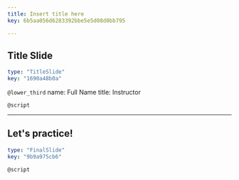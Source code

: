 ```yaml
---
title: Insert title here
key: 6b5aa056d6283392bbe5e5d08d0bb795

---
```

## Title Slide

```yaml
type: "TitleSlide"
key: "1690a48b0a"
```

`@lower_third`
name: Full Name
title: Instructor


`@script`



---
## Let's practice!

```yaml
type: "FinalSlide"
key: "9b9a975cb6"
```

`@script`


